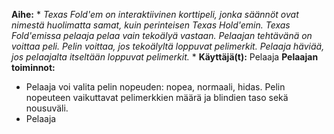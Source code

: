 **Aihe:** * *Texas Fold'em on interaktiivinen korttipeli, jonka säännöt ovat nimestä huolimatta samat, kuin perinteisen Texas Hold'emin. Texas Fold'emissa pelaaja pelaa vain tekoälyä vastaan. Pelaajan tehtävänä on voittaa peli. Pelin voittaa, jos tekoälyltä loppuvat pelimerkit. Pelaaja häviää, jos pelaajalta itseltään loppuvat pelimerkit.* *
**Käyttäjä(t):** Pelaaja
**Pelaajan toiminnot:** 
- Pelaaja voi valita pelin nopeuden: nopea, normaali, hidas. Pelin nopeuteen vaikuttavat pelimerkkien määrä ja blindien taso sekä nousuväli.
- Pelaaja
